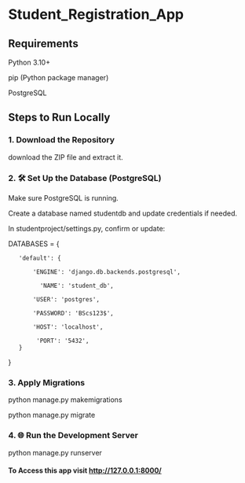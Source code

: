 # Student_Registration_App
## Requirements

   Python 3.10+

   pip (Python package manager)

   PostgreSQL

## Steps to Run Locally

### 1. Download the Repository
   
   download the ZIP file and extract it.

### 2. 🛠️ Set Up the Database (PostgreSQL)
   
   Make sure PostgreSQL is running.

   Create a database named studentdb and update credentials if needed.

   In studentproject/settings.py, confirm or update:

   DATABASES = {

       'default': {
    
           'ENGINE': 'django.db.backends.postgresql',
        
             'NAME': 'student_db',
        
           'USER': 'postgres',
        
           'PASSWORD': 'BScs123$', 
        
           'HOST': 'localhost',
        
            'PORT': '5432',
       }
   }

### 3. Apply Migrations
   
   python manage.py makemigrations

   python manage.py migrate

### 4. 🌐 Run the Development Server
   
   python manage.py runserver

   #### To Access this app visit http://127.0.0.1:8000/
